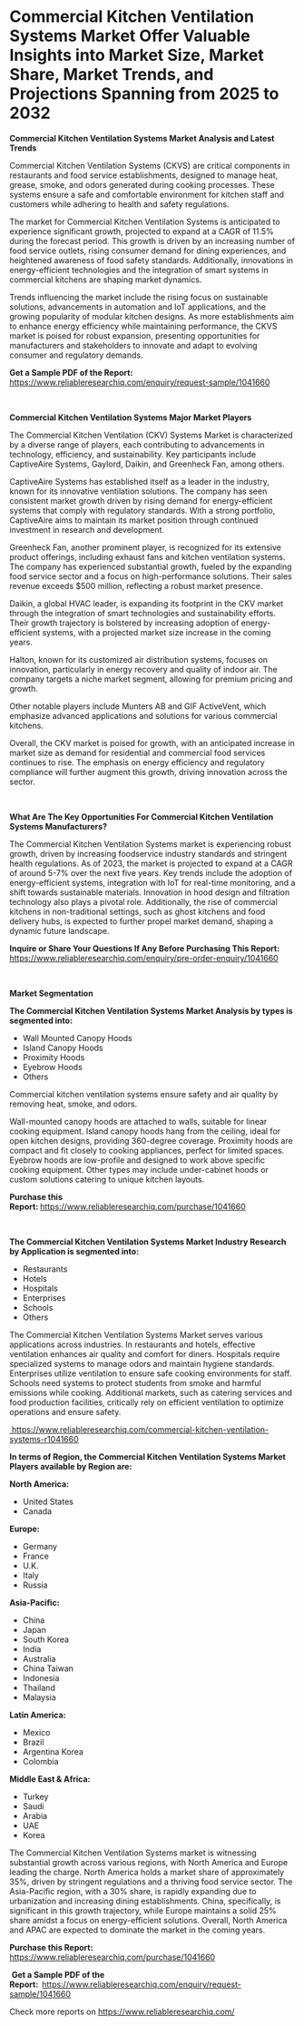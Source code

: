 <p><h1>Commercial Kitchen Ventilation Systems Market Offer Valuable Insights into Market Size, Market Share, Market Trends, and Projections Spanning from 2025 to 2032</h1></p><p><strong>Commercial Kitchen Ventilation Systems Market Analysis and Latest Trends</strong></p>
<p><p>Commercial Kitchen Ventilation Systems (CKVS) are critical components in restaurants and food service establishments, designed to manage heat, grease, smoke, and odors generated during cooking processes. These systems ensure a safe and comfortable environment for kitchen staff and customers while adhering to health and safety regulations. </p><p>The market for Commercial Kitchen Ventilation Systems is anticipated to experience significant growth, projected to expand at a CAGR of 11.5% during the forecast period. This growth is driven by an increasing number of food service outlets, rising consumer demand for dining experiences, and heightened awareness of food safety standards. Additionally, innovations in energy-efficient technologies and the integration of smart systems in commercial kitchens are shaping market dynamics. </p><p>Trends influencing the market include the rising focus on sustainable solutions, advancements in automation and IoT applications, and the growing popularity of modular kitchen designs. As more establishments aim to enhance energy efficiency while maintaining performance, the CKVS market is poised for robust expansion, presenting opportunities for manufacturers and stakeholders to innovate and adapt to evolving consumer and regulatory demands.</p></p>
<p><strong>Get a Sample PDF of the Report:&nbsp;</strong> <a href="https://www.reliableresearchiq.com/enquiry/request-sample/1041660?utm_campaign=3073&utm_medium=2&utm_source=Github&utm_content=ia&utm_term=10042025&utm_id=commercial-kitchen-ventilation-systems">https://www.reliableresearchiq.com/enquiry/request-sample/1041660</a></p>
<p>&nbsp;</p>
<p><strong>Commercial Kitchen Ventilation Systems Major Market Players</strong></p>
<p><p>The Commercial Kitchen Ventilation (CKV) Systems Market is characterized by a diverse range of players, each contributing to advancements in technology, efficiency, and sustainability. Key participants include CaptiveAire Systems, Gaylord, Daikin, and Greenheck Fan, among others.</p><p>CaptiveAire Systems has established itself as a leader in the industry, known for its innovative ventilation solutions. The company has seen consistent market growth driven by rising demand for energy-efficient systems that comply with regulatory standards. With a strong portfolio, CaptiveAire aims to maintain its market position through continued investment in research and development.</p><p>Greenheck Fan, another prominent player, is recognized for its extensive product offerings, including exhaust fans and kitchen ventilation systems. The company has experienced substantial growth, fueled by the expanding food service sector and a focus on high-performance solutions. Their sales revenue exceeds $500 million, reflecting a robust market presence.</p><p>Daikin, a global HVAC leader, is expanding its footprint in the CKV market through the integration of smart technologies and sustainability efforts. Their growth trajectory is bolstered by increasing adoption of energy-efficient systems, with a projected market size increase in the coming years.</p><p>Halton, known for its customized air distribution systems, focuses on innovation, particularly in energy recovery and quality of indoor air. The company targets a niche market segment, allowing for premium pricing and growth.</p><p>Other notable players include Munters AB and GIF ActiveVent, which emphasize advanced applications and solutions for various commercial kitchens.</p><p>Overall, the CKV market is poised for growth, with an anticipated increase in market size as demand for residential and commercial food services continues to rise. The emphasis on energy efficiency and regulatory compliance will further augment this growth, driving innovation across the sector.</p></p>
<p>&nbsp;</p>
<p><strong>What Are The Key Opportunities For Commercial Kitchen Ventilation Systems Manufacturers?</strong></p>
<p><p>The Commercial Kitchen Ventilation Systems market is experiencing robust growth, driven by increasing foodservice industry standards and stringent health regulations. As of 2023, the market is projected to expand at a CAGR of around 5-7% over the next five years. Key trends include the adoption of energy-efficient systems, integration with IoT for real-time monitoring, and a shift towards sustainable materials. Innovation in hood design and filtration technology also plays a pivotal role. Additionally, the rise of commercial kitchens in non-traditional settings, such as ghost kitchens and food delivery hubs, is expected to further propel market demand, shaping a dynamic future landscape.</p></p>
<p><strong>Inquire or Share Your Questions If Any Before Purchasing This Report:</strong> <a href="https://www.reliableresearchiq.com/enquiry/pre-order-enquiry/1041660?utm_campaign=3073&utm_medium=2&utm_source=Github&utm_content=ia&utm_term=10042025&utm_id=commercial-kitchen-ventilation-systems">https://www.reliableresearchiq.com/enquiry/pre-order-enquiry/1041660</a></p>
<p>&nbsp;</p>
<p><strong>Market Segmentation</strong></p>
<p><strong>The Commercial Kitchen Ventilation Systems Market Analysis by types is segmented into:</strong></p>
<p><ul><li>Wall Mounted Canopy Hoods</li><li>Island Canopy Hoods</li><li>Proximity Hoods</li><li>Eyebrow Hoods</li><li>Others</li></ul></p>
<p><p>Commercial kitchen ventilation systems ensure safety and air quality by removing heat, smoke, and odors. </p><p>Wall-mounted canopy hoods are attached to walls, suitable for linear cooking equipment. Island canopy hoods hang from the ceiling, ideal for open kitchen designs, providing 360-degree coverage. Proximity hoods are compact and fit closely to cooking appliances, perfect for limited spaces. Eyebrow hoods are low-profile and designed to work above specific cooking equipment. Other types may include under-cabinet hoods or custom solutions catering to unique kitchen layouts.</p></p>
<p><strong>Purchase this Report:&nbsp;</strong><a href="https://www.reliableresearchiq.com/purchase/1041660?utm_campaign=3073&utm_medium=2&utm_source=Github&utm_content=ia&utm_term=10042025&utm_id=commercial-kitchen-ventilation-systems">https://www.reliableresearchiq.com/purchase/1041660</a></p>
<p>&nbsp;</p>
<p><strong>The Commercial Kitchen Ventilation Systems Market Industry Research by Application is segmented into:</strong></p>
<p><ul><li>Restaurants</li><li>Hotels</li><li>Hospitals</li><li>Enterprises</li><li>Schools</li><li>Others</li></ul></p>
<p><p>The Commercial Kitchen Ventilation Systems Market serves various applications across industries. In restaurants and hotels, effective ventilation enhances air quality and comfort for diners. Hospitals require specialized systems to manage odors and maintain hygiene standards. Enterprises utilize ventilation to ensure safe cooking environments for staff. Schools need systems to protect students from smoke and harmful emissions while cooking. Additional markets, such as catering services and food production facilities, critically rely on efficient ventilation to optimize operations and ensure safety.</p></p>
<p><a href="https://www.reliableresearchiq.com/commercial-kitchen-ventilation-systems-r1041660?utm_campaign=3073&utm_medium=2&utm_source=Github&utm_content=ia&utm_term=10042025&utm_id=commercial-kitchen-ventilation-systems">&nbsp;https://www.reliableresearchiq.com/commercial-kitchen-ventilation-systems-r1041660</a></p>
<p><strong>In terms of Region, the Commercial Kitchen Ventilation Systems Market Players available by Region are:</strong></p>
<p>
    <p> <strong> North America: </strong>
        <ul>
            <li>United States</li>
            <li>Canada</li>
        </ul>
        </p> 
    <p> <strong> Europe: </strong>
        <ul>
            <li>Germany</li>
            <li>France</li>
            <li>U.K.</li>
            <li>Italy</li>
            <li>Russia</li>
        </ul>
        </p> 
    <p> <strong> Asia-Pacific: </strong>
        <ul>
            <li>China</li>
            <li>Japan</li>
            <li>South Korea</li>
            <li>India</li>
            <li>Australia</li>
            <li>China Taiwan</li>
            <li>Indonesia</li>
            <li>Thailand</li>
            <li>Malaysia</li>
        </ul>
        </p> 
    <p> <strong> Latin America: </strong>
        <ul>
            <li>Mexico</li>
            <li>Brazil</li>
            <li>Argentina Korea</li>
            <li>Colombia</li>
        </ul>
        </p> 
    <p> <strong> Middle East & Africa: </strong>
        <ul>
            <li>Turkey</li>
            <li>Saudi</li>
            <li>Arabia</li>
            <li>UAE</li>
            <li>Korea</li>
        </ul>
    </p>
    </p>
<p><p>The Commercial Kitchen Ventilation Systems market is witnessing substantial growth across various regions, with North America and Europe leading the charge. North America holds a market share of approximately 35%, driven by stringent regulations and a thriving food service sector. The Asia-Pacific region, with a 30% share, is rapidly expanding due to urbanization and increasing dining establishments. China, specifically, is significant in this growth trajectory, while Europe maintains a solid 25% share amidst a focus on energy-efficient solutions. Overall, North America and APAC are expected to dominate the market in the coming years.</p></p>
<p><strong>Purchase this Report: </strong><a href="https://www.reliableresearchiq.com/purchase/1041660?utm_campaign=3073&utm_medium=2&utm_source=Github&utm_content=ia&utm_term=10042025&utm_id=commercial-kitchen-ventilation-systems">https://www.reliableresearchiq.com/purchase/1041660</a></p>
<p>&nbsp;<strong>Get a Sample PDF of the Report:&nbsp;&nbsp;</strong><a href="https://www.reliableresearchiq.com/enquiry/request-sample/1041660?utm_campaign=3073&utm_medium=2&utm_source=Github&utm_content=ia&utm_term=10042025&utm_id=commercial-kitchen-ventilation-systems">https://www.reliableresearchiq.com/enquiry/request-sample/1041660</a></p>
<p><strong></strong></p>
<p>Check more reports on <a href="https://www.reliableresearchiq.com/?utm_campaign=3073&utm_medium=2&utm_source=Github&utm_content=ia&utm_term=10042025&utm_id=commercial-kitchen-ventilation-systems">https://www.reliableresearchiq.com/</a></p>